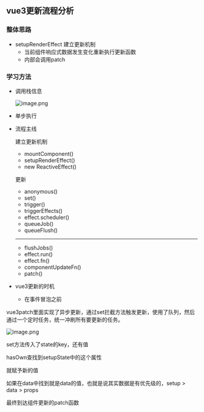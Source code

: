 ## vue3更新流程分析

###  整体思路

- setupRenderEffect 建立更新机制
  - 当前组件响应式数据发生变化重新执行更新函数
  - 内部会调用patch



###  学习方法

- 调用栈信息

    ![image.png](https://p9-juejin.byteimg.com/tos-cn-i-k3u1fbpfcp/b20f8f42db47485c8e569c3ca529adc1~tplv-k3u1fbpfcp-watermark.image?)

- 单步执行

- 流程主线

    建立更新机制

    - mountComponent()
    - setupRenderEffect()
    - new ReactiveEffect()

    更新

    - anonymous()
    - set()
    - trigger()
    - triggerEffects()
    - effect.scheduler()
    - queueJob()
    - queueFlush()

    ------

    - flushJobs()
    - effect.run()
    - effect.fn()
    - componentUpdateFn()
    - patch()

- vue3更新的时机
    - 在事件冒泡之前



vue3patch里面实现了异步更新，通过set拦截方法触发更新，使用了队列，然后通过一个定时任务，统一冲刷所有要更新的任务。

![image.png](https://p3-juejin.byteimg.com/tos-cn-i-k3u1fbpfcp/93a45a7c87fa4fd8bde76f4636f5c3a0~tplv-k3u1fbpfcp-watermark.image?)

set方法传入了state的key，还有值

hasOwn查找到setupState中的这个属性

就赋予新的值

如果在data中找到就是data的值，也就是说其实数据是有优先级的，setup > data > props

最终到达组件更新的patch函数

